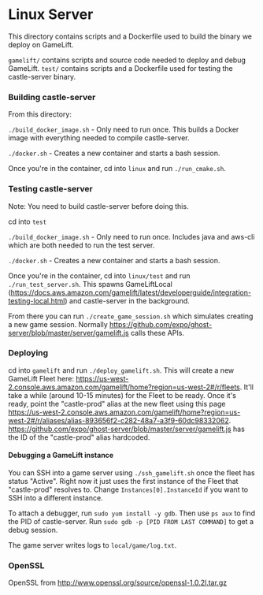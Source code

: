 # Linux Server

This directory contains scripts and a Dockerfile used to build the binary we deploy on GameLift.

`gamelift/` contains scripts and source code needed to deploy and debug GameLift.
`test/` contains scripts and a Dockerfile used for testing the castle-server binary.

### Building castle-server

From this directory:

`./build_docker_image.sh` - Only need to run once. This builds a Docker image with everything needed to compile castle-server.

`./docker.sh` - Creates a new container and starts a bash session.

Once you're in the container, cd into `linux` and run `./run_cmake.sh`.

### Testing castle-server

Note: You need to build castle-server before doing this.

cd into `test`

`./build_docker_image.sh` - Only need to run once. Includes java and aws-cli which are both needed to run the test server.

`./docker.sh` - Creates a new container and starts a bash session.

Once you're in the container, cd into `linux/test` and run `./run_test_server.sh`. This spawns GameLiftLocal (https://docs.aws.amazon.com/gamelift/latest/developerguide/integration-testing-local.html) and castle-server in the background.

From there you can run `./create_game_session.sh` which simulates creating a new game session. Normally https://github.com/expo/ghost-server/blob/master/server/gamelift.js calls these APIs.

### Deploying

cd into `gamelift` and run `./deploy_gamelift.sh`. This will create a new GameLift Fleet here: https://us-west-2.console.aws.amazon.com/gamelift/home?region=us-west-2#/r/fleets. It'll take a while (around 10-15 minutes) for the Fleet to be ready. Once it's ready, point the "castle-prod" alias at the new fleet using this page https://us-west-2.console.aws.amazon.com/gamelift/home?region=us-west-2#/r/aliases/alias-893656f2-c282-48a7-a3f9-60dc98332062. https://github.com/expo/ghost-server/blob/master/server/gamelift.js has the ID of the "castle-prod" alias hardcoded.

#### Debugging a GameLift instance

You can SSH into a game server using `./ssh_gamelift.sh` once the fleet has status "Active". Right now it just uses the first instance of the Fleet that "castle-prod" resolves to. Change `Instances[0].InstanceId` if you want to SSH into a different instance.

To attach a debugger, run `sudo yum install -y gdb`. Then use `ps aux` to find the PID of castle-server. Run `sudo gdb -p [PID FROM LAST COMMAND]` to get a debug session.

The game server writes logs to `local/game/log.txt`.

### OpenSSL

OpenSSL from
http://www.openssl.org/source/openssl-1.0.2l.tar.gz
